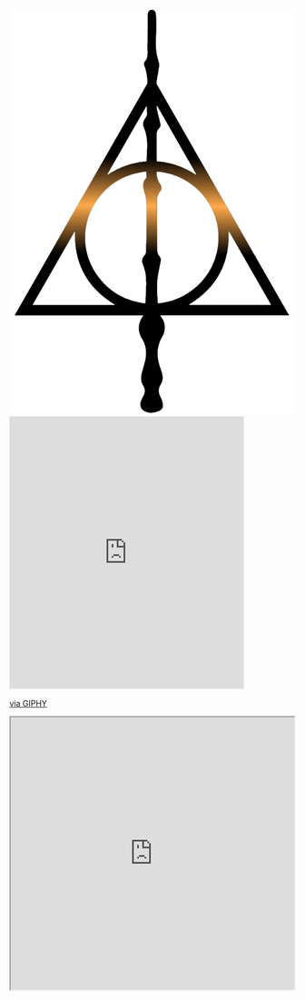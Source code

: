 <img className="App-logo" src="dhblack.png" alt="" />

<iframe src="https://giphy.com/embed/X1LTQuH3i8fza" width="413" height="480" frameBorder="0" class="giphy-embed" allowFullScreen></iframe><p><a href="https://giphy.com/gifs/harry-potter-hp-hpedit-X1LTQuH3i8fza">via GIPHY</a></p>


<iframe title="marauder" className="gif" src="https://giphy.com/embed/X1LTQuH3i8fza" width="500" height="480"></iframe>